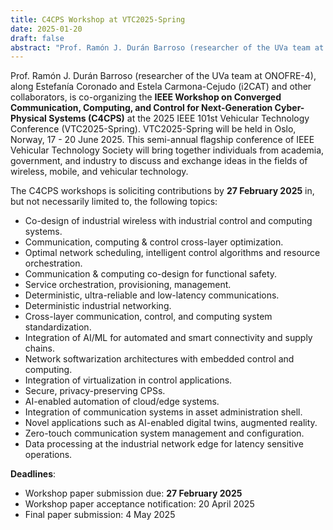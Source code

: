 ```yaml
---
title: C4CPS Workshop at VTC2025-Spring
date: 2025-01-20
draft: false
abstract: "Prof. Ramón J. Durán Barroso (researcher of the UVa team at ONOFRE-4), along Estefanía Coronado and Estela Carmona-Cejudo (i2CAT) and other collaborators, is co-organizing the **IEEE Workshop on Converged Communication, Computing, and Control for Next-Generation Cyber-Physical Systems (C4CPS)** at the 2025 IEEE 101st Vehicular Technology Conference (VTC2025-Spring). VTC2025-Spring will be held in Oslo, Norway, 17 - 20 June 2025. This semi-annual flagship conference of IEEE Vehicular Technology Society will bring together individuals from academia, government, and industry to discuss and exchange ideas in the fields of wireless, mobile, and vehicular technology. The deadline for submissions to the workshop is on **27 February 2025**."
---
```


Prof. Ramón J. Durán Barroso (researcher of the UVa team at ONOFRE-4), along Estefanía Coronado and Estela Carmona-Cejudo (i2CAT) and other collaborators, is co-organizing the **IEEE Workshop on Converged Communication, Computing, and Control for Next-Generation Cyber-Physical Systems (C4CPS)** at the 2025 IEEE 101st Vehicular Technology Conference (VTC2025-Spring). VTC2025-Spring will be held in Oslo, Norway, 17 - 20 June 2025. This semi-annual flagship conference of IEEE Vehicular Technology Society will bring together individuals from academia, government, and industry to discuss and exchange ideas in the fields of wireless, mobile, and vehicular technology. 

The C4CPS workshops is soliciting contributions by **27 February 2025** in, but not necessarily limited to, the following topics:
- Co-design of industrial wireless with industrial control and computing systems.
- Communication, computing & control cross-layer optimization.
- Optimal network scheduling, intelligent control algorithms and resource orchestration.
- Communication & computing co-design for functional safety.
- Service orchestration, provisioning, management.
- Deterministic, ultra-reliable and low-latency communications.
- Deterministic industrial networking.
- Cross-layer communication, control, and computing system standardization.
- Integration of AI/ML for automated and smart connectivity and supply chains.
- Network softwarization architectures with embedded control and computing.
- Integration of virtualization in control applications.
- Secure, privacy-preserving CPSs.
- AI-enabled automation of cloud/edge systems.
- Integration of communication systems in asset administration shell.
- Novel applications such as AI-enabled digital twins, augmented reality.
- Zero-touch communication system management and configuration.
- Data processing at the industrial network edge for latency sensitive operations.

**Deadlines**:
- Workshop paper submission due: **27 February 2025**
- Workshop paper acceptance notification: 20 April 2025
- Final paper submission: 4 May 2025


<!--more-->
